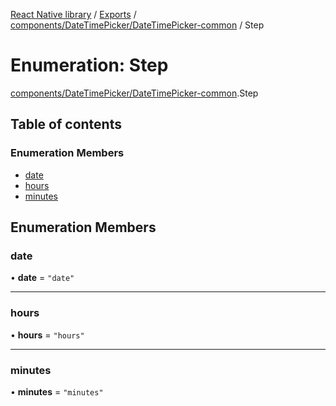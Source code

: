 [React Native library](../index.md) / [Exports](../modules.md) / [components/DateTimePicker/DateTimePicker-common](../modules/components_DateTimePicker_DateTimePicker_common.md) / Step

# Enumeration: Step

[components/DateTimePicker/DateTimePicker-common](../modules/components_DateTimePicker_DateTimePicker_common.md).Step

## Table of contents

### Enumeration Members

- [date](components_DateTimePicker_DateTimePicker_common.Step.md#date)
- [hours](components_DateTimePicker_DateTimePicker_common.Step.md#hours)
- [minutes](components_DateTimePicker_DateTimePicker_common.Step.md#minutes)

## Enumeration Members

### date

• **date** = ``"date"``

___

### hours

• **hours** = ``"hours"``

___

### minutes

• **minutes** = ``"minutes"``
